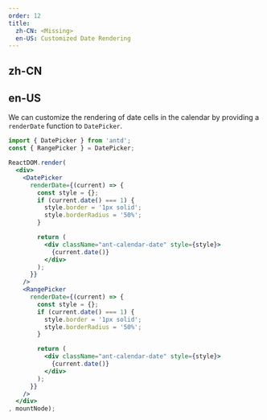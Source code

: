 ```yaml
---
order: 12
title:
  zh-CN: <Missing>
  en-US: Customized Date Rendering
---
```


## zh-CN

<Missing>

## en-US

We can customize the rendering of date cells in the calendar by providing a `renderDate` function to `DatePicker`.

````jsx
import { DatePicker } from 'antd';
const { RangePicker } = DatePicker;

ReactDOM.render(
  <div>
    <DatePicker
      renderDate={(current) => {
        const style = {};
        if (current.date() === 1) {
          style.border = '1px solid';
          style.borderRadius = '50%';
        }

        return (
          <div className="ant-calendar-date" style={style}>
            {current.date()}
          </div>
        );
      }}
    />
    <RangePicker
      renderDate={(current) => {
        const style = {};
        if (current.date() === 1) {
          style.border = '1px solid';
          style.borderRadius = '50%';
        }

        return (
          <div className="ant-calendar-date" style={style}>
            {current.date()}
          </div>
        );
      }}
    />
  </div>
, mountNode);
````
